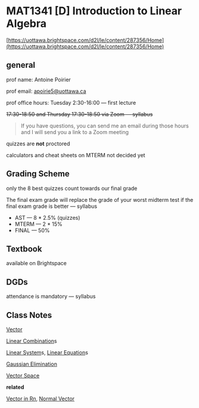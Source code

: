 # MAT1341 [D] Introduction to Linear Algebra

[https://uottawa.brightspace.com/d2l/le/content/287356/Home](https://uottawa.brightspace.com/d2l/le/content/287356/Home)

## general

prof name: Antoine Poirier

prof email: [apoirie5@uottawa.ca](mailto:apoirie5@uottawa.ca)

prof office hours: Tuesday 2:30-16:00 — first lecture

~~17:30-18:50 and Thursday 17:30-18:50 via Zoom — syllabus~~

> If you have questions, you can send me an email
during those hours and I will send you a link to a Zoom meeting
> 

quizzes are **not** proctored

calculators and cheat sheets on MTERM not decided yet

## Grading Scheme

only the 8 best quizzes count towards our final grade

The final exam grade will replace the grade of your worst midterm test if the final exam grade is better — syllabus

- AST — 8 * 2.5% (quizzes)
- MTERM — 2 * 15%
- FINAL — 50%

## Textbook

available on Brightspace

## DGDs

attendance is mandatory — syllabus

## Class Notes

[Vector](Notes%20797754650f904ea69294e3a146c4d48f/Vector%208f57230e24a8497192bb7f33a34e40f8.md)

[Linear Combination](Notes%20797754650f904ea69294e3a146c4d48f/Linear%20Combination%2090ea52bc9e6a4d8abbe9d926d8a894b3.md)s

[Linear System](Notes%20797754650f904ea69294e3a146c4d48f/Linear%20System%20e82ac17271f149e28a79944967d9c2c6.md)s, [Linear Equation](Notes%20797754650f904ea69294e3a146c4d48f/Linear%20Equation%2078b86d9cec314c4e9a56c8e9c226a439.md)s

[Gaussian Elimination](Notes%20797754650f904ea69294e3a146c4d48f/Gaussian%20Elimination%20df8352a2ce4e49d0b1bc4a89a245a9f4.md)

[Vector Space](Notes%20797754650f904ea69294e3a146c4d48f/Vector%20Space%20e24ccc55c02a45788f155bcff34136ba.md)

**related**

[Vector in Rn](Notes%20797754650f904ea69294e3a146c4d48f/Vector%20in%20Rn%2003bf7859c4904ae6ae908ec0a06fe6c0.md), [Normal Vector](Notes%20797754650f904ea69294e3a146c4d48f/Normal%20Vector%20621a644dca104a24b485d523406f6c9f.md)
